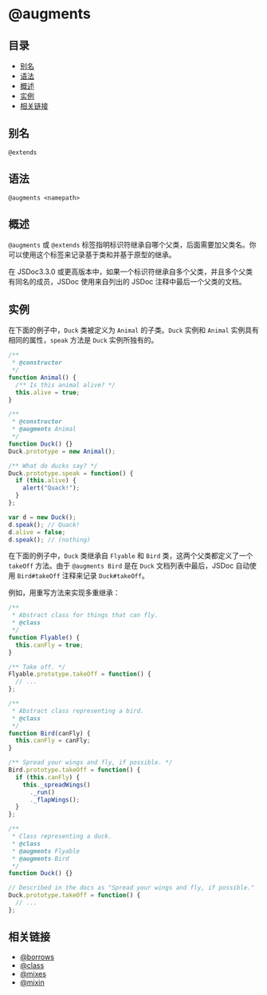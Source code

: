 # @augments

## 目录

- [别名](#别名)
- [语法](#语法)
- [概述](#概述)
- [实例](#实例)
- [相关链接](#相关链接)

## 别名

```
@extends
```

## 语法

```
@augments <namepath>
```

## 概述

`@augments` 或 `@extends` 标签指明标识符继承自哪个父类，后面需要加父类名。你可以使用这个标签来记录基于类和并基于原型的继承。

在 JSDoc3.3.0 或更高版本中，如果一个标识符继承自多个父类，并且多个父类有同名的成员，JSDoc 使用来自列出的 JSDoc 注释中最后一个父类的文档。

## 实例

在下面的例子中，`Duck` 类被定义为 `Animal` 的子类。`Duck` 实例和 `Animal` 实例具有相同的属性，`speak` 方法是 `Duck` 实例所独有的。

```javascript
/**
 * @constructor
 */
function Animal() {
  /** Is this animal alive? */
  this.alive = true;
}

/**
 * @constructor
 * @augments Animal
 */
function Duck() {}
Duck.prototype = new Animal();

/** What do ducks say? */
Duck.prototype.speak = function() {
  if (this.alive) {
    alert("Quack!");
  }
};

var d = new Duck();
d.speak(); // Quack!
d.alive = false;
d.speak(); // (nothing)
```

在下面的例子中，`Duck` 类继承自 `Flyable` 和 `Bird` 类，这两个父类都定义了一个 `takeOff` 方法。由于 `@augments Bird` 是在 `Duck` 文档列表中最后，JSDoc 自动使用 `Bird#takeOff` 注释来记录 `Duck#takeOff`。

例如，用重写方法来实现多重继承：

```javascript
/**
 * Abstract class for things that can fly.
 * @class
 */
function Flyable() {
  this.canFly = true;
}

/** Take off. */
Flyable.prototype.takeOff = function() {
  // ...
};

/**
 * Abstract class representing a bird.
 * @class
 */
function Bird(canFly) {
  this.canFly = canFly;
}

/** Spread your wings and fly, if possible. */
Bird.prototype.takeOff = function() {
  if (this.canFly) {
    this._spreadWings()
      ._run()
      ._flapWings();
  }
};

/**
 * Class representing a duck.
 * @class
 * @augments Flyable
 * @augments Bird
 */
function Duck() {}

// Described in the docs as "Spread your wings and fly, if possible."
Duck.prototype.takeOff = function() {
  // ...
};
```

## 相关链接

- [@borrows](./tags-borrows.md)
- [@class](./tags-class.md)
- [@mixes](./tags-mixes.md)
- [@mixin](./tags-mixin.md)
